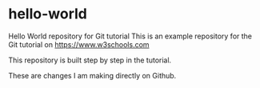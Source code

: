 # hello-world
Hello World repository for Git tutorial
This is an example repository for the Git tutorial on https://www.w3schools.com

This repository is built step by step in the tutorial.

These are changes I am making directly on Github.
